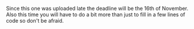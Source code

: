 Since this one was uploaded late the deadline will be the 16th of November. Also this time you will have to do a bit more than just to fill in a few lines of code so don't be afraid.
